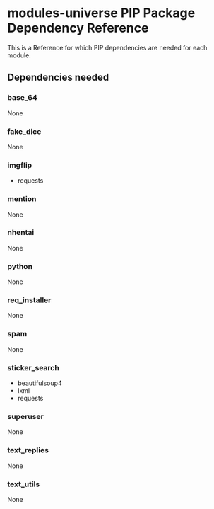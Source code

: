 # modules-universe PIP Package Dependency Reference

This is a Reference for which PIP dependencies are needed for each module.

## Dependencies needed

### base_64
None

### fake_dice
None

### imgflip
 - requests

### mention
None

### nhentai
None

### python
None

### req_installer
None

### spam
None

### sticker_search
 - beautifulsoup4
 - lxml
 - requests

### superuser
None

### text_replies
None

### text_utils
None
